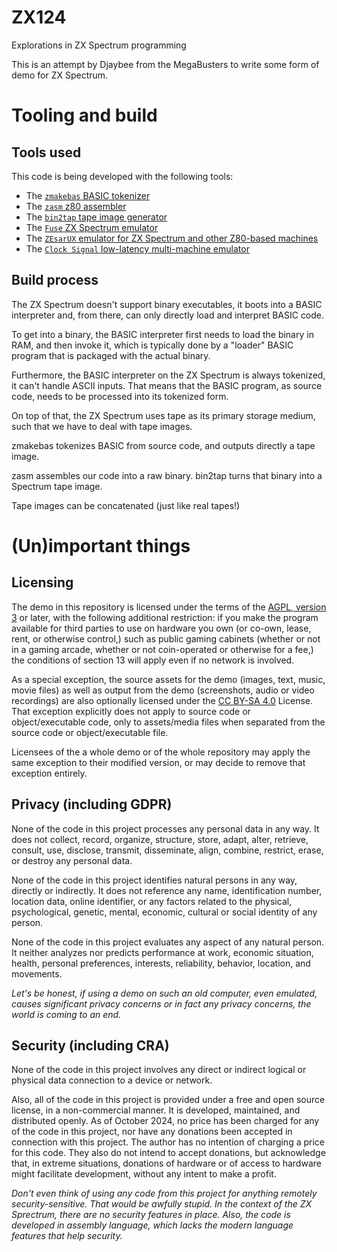 # ZX124

Explorations in ZX Spectrum programming

This is an attempt by Djaybee from the MegaBusters to write
some form of demo for ZX Spectrum. 

# Tooling and build

## Tools used

This code is being developed with the following tools:

* The [`zmakebas` BASIC tokenizer](https://github.com/chris-y/zmakebas)
* The [`zasm` z80 assembler](https://k1.spdns.de/Develop/Projects/zasm/)
* The [`bin2tap` tape image generator](https://github.com/retro-speccy/bin2tap)
* The [`Fuse` ZX Spectrum emulator](https://fuse-emulator.sourceforge.net/)
* The [`ZEsarUX` emulator for ZX Spectrum and other Z80-based machines](https://github.com/chernandezba/zesarux)
* The [`Clock Signal` low-latency multi-machine emulator](https://github.com/TomHarte/CLK)

## Build process

The ZX Spectrum doesn't support binary executables, it boots
into a BASIC interpreter and, from there, can only directly
load and interpret BASIC code.

To get into a binary, the BASIC interpreter first needs to load
the binary in RAM, and then invoke it, which is typically done
by a "loader" BASIC program that is packaged with the actual
binary.

Furthermore, the BASIC interpreter on the ZX Spectrum is always
tokenized, it can't handle ASCII inputs. That means that the BASIC
program, as source code, needs to be processed into its tokenized
form.

On top of that, the ZX Spectrum uses tape as its primary storage
medium, such that we have to deal with tape images.

zmakebas tokenizes BASIC from source code, and outputs directly
a tape image.

zasm assembles our code into a raw binary. bin2tap turns that
binary into a Spectrum tape image.

Tape images can be concatenated (just like real tapes!)

# (Un)important things

## Licensing

The demo in this repository is licensed under the terms of the
[AGPL, version 3](https://www.gnu.org/licenses/agpl-3.0.en.html)
or later, with the following additional restriction: if you make
the program available for third parties to use on hardware you own
(or co-own, lease, rent, or otherwise control,) such as public
gaming cabinets (whether or not in a gaming arcade, whether or not
coin-operated or otherwise for a fee,) the conditions of section 13
will apply even if no network is involved.

As a special exception, the source assets for the demo (images, text,
music, movie files) as well as output from the demo (screenshots,
audio or video recordings) are also optionally licensed under the
[CC BY-SA 4.0](https://creativecommons.org/licenses/by-sa/4.0/)
License. That exception explicitly does not apply to source code or
object/executable code, only to assets/media files when separated
from the source code or object/executable file.

Licensees of the a whole demo or of the whole repository may apply
the same exception to their modified version, or may decide to
remove that exception entirely.

## Privacy (including GDPR)

None of the code in this project processes any personal data
in any way. It does not collect, record, organize, structure,
store, adapt, alter, retrieve, consult, use, disclose, transmit,
disseminate, align, combine, restrict, erase, or destroy any
personal data.

None of the code in this project identifies natural persons
in any way, directly or indirectly. It does not reference
any name, identification number, location data, online
identifier, or any factors related to the physical, psychological,
genetic, mental, economic, cultural or social identity of
any person.

None of the code in this project evaluates any aspect of
any natural person. It neither analyzes nor predicts performance
at work, economic situation, health, personal preferences,
interests, reliability, behavior, location, and movements.

_Let's be honest, if using a demo on such an old computer,
even emulated, causes significant privacy concerns or in
fact any privacy concerns, the world is coming to an end._

## Security (including CRA)

None of the code in this project involves any direct or indirect
logical or physical data connection to a device or network.

Also, all of the code in this project is provided under a free
and open source license, in a non-commercial manner. It is
developed, maintained, and distributed openly. As of October
2024, no price has been charged for any of the code in this
project, nor have any donations been accepted in connection
with this project. The author has no intention of charging a
price for this code. They also do not intend to accept donations,
but acknowledge that, in extreme situations, donations of
hardware or of access to hardware might facilitate development,
without any intent to make a profit.

_Don't even think of using any code from this project for
anything remotely security-sensitive. That would be awfully
stupid.
In the context of the ZX Sprectrum, there are no security
features in place.
Also, the code is developed in assembly language, which
lacks the modern language features that help security._
